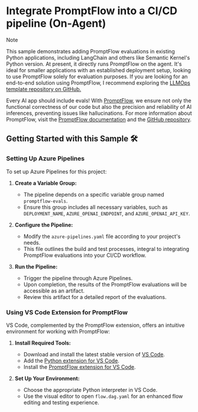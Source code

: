 # Integrate PromptFlow into a CI/CD pipeline (On-Agent)
> [!Note]
> This sample demonstrates adding PromptFlow evaluations in existing Python applications, including LangChain and others like Semantic Kernel's Python version. At present, it directly runs PromptFlow on the agent. It's ideal for smaller applications with an established deployment setup, looking to use PromptFlow solely for evaluation purposes. If you are looking for an end-to-end solution using PromptFlow, I recommend exploring the [LLMOps template repository on GitHub.](https://github.com/microsoft/llmops-promptflow-template/)

Every AI app should include evals! With [PromptFlow](https://microsoft.github.io/promptflow/), we ensure not only the functional correctness of our code but also the precision and reliability of AI inferences, preventing issues like hallucinations. For more information about PromptFlow, visit the [PromptFlow documentation](https://microsoft.github.io/promptflow/) and the [GitHub repository](https://github.com/microsoft/promptflow). 


## Getting Started with this Sample 🛠️

### Setting Up Azure Pipelines

To set up Azure Pipelines for this project:

1. **Create a Variable Group:** 
   - The pipeline depends on a specific variable group named `promptflow-evals`. 
   - Ensure this group includes all necessary variables, such as `DEPLOYMENT_NAME`, `AZURE_OPENAI_ENDPOINT`, and `AZURE_OPENAI_API_KEY`.

2. **Configure the Pipeline:**
   - Modify the `azure-pipelines.yaml` file according to your project's needs. 
   - This file outlines the build and test processes, integral to integrating PromptFlow evaluations into your CI/CD workflow.

3. **Run the Pipeline:**
   - Trigger the pipeline through Azure Pipelines.
   - Upon completion, the results of the PromptFlow evaluations will be accessible as an artifact.
   - Review this artifact for a detailed report of the evaluations.

### Using VS Code Extension for PromptFlow

VS Code, complemented by the PromptFlow extension, offers an intuitive environment for working with PromptFlow:

1. **Install Required Tools:**
   - Download and install the latest stable version of [VS Code](https://code.visualstudio.com/).
   - Add the [Python extension for VS Code](https://marketplace.visualstudio.com/items?itemName=ms-python.python).
   - Install the [PromptFlow extension for VS Code](https://marketplace.visualstudio.com/items?itemName=prompt-flow.prompt-flow).

2. **Set Up Your Environment:**
   - Choose the appropriate Python interpreter in VS Code.
   - Use the visual editor to open `flow.dag.yaml` for an enhanced flow editing and testing experience.
